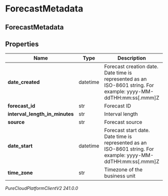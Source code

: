 # ForecastMetadata

## ForecastMetadata

## Properties

|Name | Type | Description | Notes|
|------------ | ------------- | ------------- | -------------|
| **date_created** | datetime | Forecast creation date. Date time is represented as an ISO-8601 string. For example: yyyy-MM-ddTHH:mm:ss[.mmm]Z | [optional] |
| **forecast_id** | str | Forecast ID | [optional] |
| **interval_length_in_minutes** | str | Interval length | [optional] |
| **source** | str | Forecast source | [optional] |
| **date_start** | datetime | Forecast start date. Date time is represented as an ISO-8601 string. For example: yyyy-MM-ddTHH:mm:ss[.mmm]Z | [optional] |
| **time_zone** | str | Timezone of the business unit | [optional] |



_PureCloudPlatformClientV2 241.0.0_
